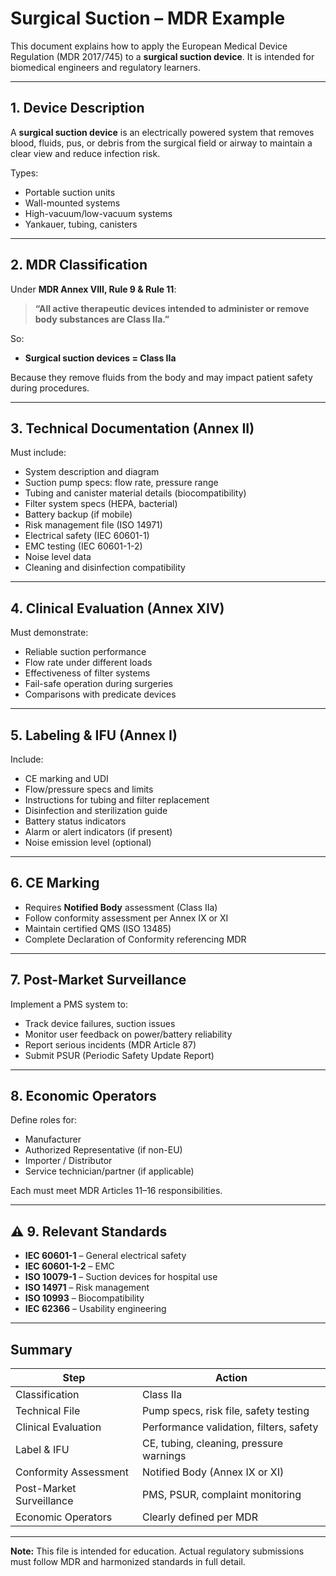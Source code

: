 # Surgical Suction – MDR Example

This document explains how to apply the European Medical Device Regulation (MDR 2017/745) to a **surgical suction device**. It is intended for biomedical engineers and regulatory learners.

---

##  1. Device Description

A **surgical suction device** is an electrically powered system that removes blood, fluids, pus, or debris from the surgical field or airway to maintain a clear view and reduce infection risk.

Types:
- Portable suction units
- Wall-mounted systems
- High-vacuum/low-vacuum systems
- Yankauer, tubing, canisters

---

##  2. MDR Classification

Under **MDR Annex VIII, Rule 9 & Rule 11**:

> **“All active therapeutic devices intended to administer or remove body substances are Class IIa.”**

So:
- **Surgical suction devices = Class IIa**

Because they remove fluids from the body and may impact patient safety during procedures.

---

##  3. Technical Documentation (Annex II)

Must include:

- System description and diagram
- Suction pump specs: flow rate, pressure range
- Tubing and canister material details (biocompatibility)
- Filter system specs (HEPA, bacterial)
- Battery backup (if mobile)
- Risk management file (ISO 14971)
- Electrical safety (IEC 60601-1)
- EMC testing (IEC 60601-1-2)
- Noise level data
- Cleaning and disinfection compatibility

---

##  4. Clinical Evaluation (Annex XIV)

Must demonstrate:

- Reliable suction performance
- Flow rate under different loads
- Effectiveness of filter systems
- Fail-safe operation during surgeries
- Comparisons with predicate devices

---

##  5. Labeling & IFU (Annex I)

Include:

- CE marking and UDI
- Flow/pressure specs and limits
- Instructions for tubing and filter replacement
- Disinfection and sterilization guide
- Battery status indicators
- Alarm or alert indicators (if present)
- Noise emission level (optional)

---

##  6. CE Marking

- Requires **Notified Body** assessment (Class IIa)
- Follow conformity assessment per Annex IX or XI
- Maintain certified QMS (ISO 13485)
- Complete Declaration of Conformity referencing MDR

---

##  7. Post-Market Surveillance

Implement a PMS system to:

- Track device failures, suction issues
- Monitor user feedback on power/battery reliability
- Report serious incidents (MDR Article 87)
- Submit PSUR (Periodic Safety Update Report)

---

##  8. Economic Operators

Define roles for:

- Manufacturer
- Authorized Representative (if non-EU)
- Importer / Distributor
- Service technician/partner (if applicable)

Each must meet MDR Articles 11–16 responsibilities.

---

## ⚠️ 9. Relevant Standards

- **IEC 60601-1** – General electrical safety
- **IEC 60601-1-2** – EMC
- **ISO 10079-1** – Suction devices for hospital use
- **ISO 14971** – Risk management
- **ISO 10993** – Biocompatibility
- **IEC 62366** – Usability engineering

---

##  Summary

| Step                         | Action                                      |
|------------------------------|---------------------------------------------|
| Classification               | Class IIa                                   |
| Technical File               | Pump specs, risk file, safety testing       |
| Clinical Evaluation          | Performance validation, filters, safety     |
| Label & IFU                  | CE, tubing, cleaning, pressure warnings     |
| Conformity Assessment        | Notified Body (Annex IX or XI)              |
| Post-Market Surveillance     | PMS, PSUR, complaint monitoring             |
| Economic Operators           | Clearly defined per MDR                    |

---

**Note:** This file is intended for education. Actual regulatory submissions must follow MDR and harmonized standards in full detail.
